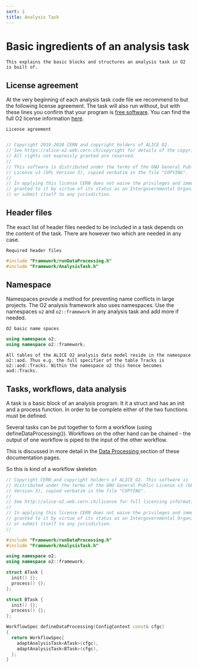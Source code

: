 ```yaml
---
sort: 1
title: Analysis Task
---
```


# Basic ingredients of an analysis task

```goal
This explains the basic blocks and structures an analysis task in O2 is built of.
```

## License agreement

At the very beginning of each analysis task code file we recommend to but the following license agreement. The task will also run without, but with these lines you confirm that your program is
<a href="https://www.gnu.org/philosophy/free-sw.html" target="_blank">free software</a>. You can find the full O2 license information <a href="https://alice-o2-project.web.cern.ch/license" target="_blank">here</a>.

`License agreement`
```cpp

// Copyright 2019-2020 CERN and copyright holders of ALICE O2.
// See https://alice-o2.web.cern.ch/copyright for details of the copyright holders.
// All rights not expressly granted are reserved.
//
// This software is distributed under the terms of the GNU General Public
// License v3 (GPL Version 3), copied verbatim in the file "COPYING".
//
// In applying this license CERN does not waive the privileges and immunities
// granted to it by virtue of its status as an Intergovernmental Organization
// or submit itself to any jurisdiction.
```

## Header files

The exact list of header files needed to be included in a task depends on the content of the task. There are however two which are needed in any case.

`Required header files`
```cpp
#include "Framework/runDataProcessing.h"
#include "Framework/AnalysisTask.h"
```

## Namespace

Namespaces provide a method for preventing name conflicts in large projects. The O2 analysis framework also uses namespaces. Use the namespaces `o2` and `o2::framework` in any analysis task and add more if needed.

`O2 basic name spaces`
```cpp
using namespace o2;
using namespace o2::framework;
```

```note
All tables of the ALICE O2 analysis data model reside in the namespace o2::aod. Thus e.g. the full specifier of the table Tracks is o2::aod::Tracks. Within the namespace o2 this hence becomes aod::Tracks.
```

## Tasks, workflows, data analysis

A task is a basic block of an analysis program. It it a struct and has an init and a process function. In order to be complete either of the two functions must be defined.

Several tasks can be put together to form a workflow (using defineDataProcessing()). Workflows on the other hand can be chained - the output of one workflow is piped to the input of the other workflow.

This is discussed in more detail in the [Data Processing ](../framework/framework.md) section of these documentation pages.

So this is kind of a workflow skeleton

```cpp
// Copyright CERN and copyright holders of ALICE O2. This software is
// distributed under the terms of the GNU General Public License v3 (GPL
// Version 3), copied verbatim in the file "COPYING".
//
// See http://alice-o2.web.cern.ch/license for full licensing information.
//
// In applying this license CERN does not waive the privileges and immunities
// granted to it by virtue of its status as an Intergovernmental Organization
// or submit itself to any jurisdiction.
//

#include "Framework/runDataProcessing.h"
#include "Framework/AnalysisTask.h"

using namespace o2;
using namespace o2::framework;

struct ATask {
  init() {};
  process() {};
};

struct BTask {
  init() {};
  process() {};
};

WorkflowSpec defineDataProcessing(ConfigContext const& cfgc)
{
  return WorkflowSpec{
    adaptAnalysisTask<ATask>(cfgc),
    adaptAnalysisTask<BTask>(cfgc),
  };
}
```
